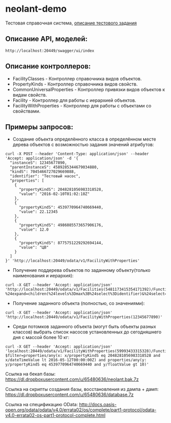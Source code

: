 # neolant-demo
Тестовая справочная система, [описание тестового задания](Docs/TestTask.pdf)

## Описание API, моделей:
```
http://localhost:20449/swagger/ui/index
```

## Описание контроллеров:
* FacilityClasses - Контроллер справочника видов объектов.
* PropertyKinds - Контроллер справочника видов свойств.
* CommonUniversalProperties - Контроллер привязки видов объектов к видам свойств.
* Facility - Контроллер для работы с иерархией объектов.
* FacilityWithProperties - Контроллер для работы с объектами со свойствами.

## Примеры запросов:
* Создание объекта определённого класса в определённом месте дерева объектов с возможностью задания значений атрибутов:
```
curl -X POST --header 'Content-Type: application/json' --header 'Accept: application/json' -d '{
  "instanceS": 12345677890,
  "parentInstanceS": 4589285344679034880,
  "kindS": 7045466727029669888,
  "identifier": "Тестовый насос",
  "properties": [
    {
      "propertyKindS": 2048281056983318528,
      "value": "2016-02-10T01:02:18Z"
    },
    {
      "propertyKindS": 4539770964740669440,
      "value": 22.12345
    },
    {
      "propertyKindS": 4986085573657906176,
      "value": 12.0
    },
    {
      "propertyKindS": 8775751229292694144,
      "value": "ЦВ"
    }
  ]
}' 'http://localhost:20449/odata/v1/FacilityWithProperties'
```

* Получение поддерева объектов по заданному объекту(только наименования и иерархия):
```
curl -X GET --header 'Accept: application/json' 'http://localhost:20449/odata/v1/Facilities(5481173415354171392)/Function.Hierarchy?%24expand=children(%24levels%3Dmax%3B%24select%3Didentifier)&%24select=identifier'
```

* Получение заданного объекта (полностью, со значениями):
```
curl -X GET --header 'Accept: application/json' 'http://localhost:20449/odata/v1/FacilityWithProperties(12345677890)'
```

* Среди потомков заданного объекта (могут быть объекты разных классов) выбрать список насосов установленных до сегодняшнего дня с массой более 10 кг:
```
curl -X GET --header 'Accept: application/json' 'localhost:20449/odata/v1/FacilityWithProperties(59993433315328)/Function.Descendants(kindS=7045466727029669888)?$filter=properties/any(x: x/propertyKindS eq 2048281056983318528 and x/dateTimeValue lt 2016-05-12T00:00:00Z) and properties/any(y: y/propertyKindS eq 4539770964740669440 and y/floatValue gt 10)'
```

Ссылка на бекап базы:
https://dl.dropboxusercontent.com/u/65480636/neolant.bak.7z

Ссылка на скрипты создания базы, восстановления из дампа + дамп:
https://dl.dropboxusercontent.com/u/65480636/database.7z

Ссылка на спецификацию OData:
http://docs.oasis-open.org/odata/odata/v4.0/errata02/os/complete/part1-protocol/odata-v4.0-errata02-os-part1-protocol-complete.html
